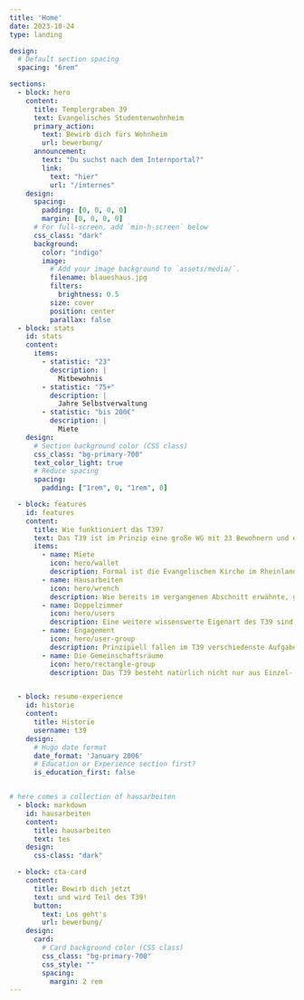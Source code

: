 ```yaml
---
title: 'Home'
date: 2023-10-24
type: landing

design:
  # Default section spacing
  spacing: "6rem"

sections:
  - block: hero
    content:
      title: Templergraben 39
      text: Evangelisches Studentenwohnheim
      primary_action:
        text: Bewirb dich fürs Wohnheim
        url: bewerbung/
      announcement:
        text: "Du suchst nach dem Internportal?"
        link:
          text: "hier"
          url: "/internes"
    design:
      spacing:
        padding: [0, 0, 0, 0]
        margin: [0, 0, 0, 0]
      # For full-screen, add `min-h-screen` below
      css_class: "dark"
      background:
        color: "indigo"
        image:
          # Add your image background to `assets/media/`.
          filename: blaueshaus.jpg
          filters:
            brightness: 0.5
          size: cover
          position: center
          parallax: false
  - block: stats
    id: stats
    content:
      items:
        - statistic: "23"
          description: |
            Mitbewohnis
        - statistic: "75+"
          description: |
            Jahre Selbstverwaltung
        - statistic: "bis 200€"
          description: |
            Miete
    design:
      # Section background color (CSS class)
      css_class: "bg-primary-700"
      text_color_light: true
      # Reduce spacing
      spacing:
        padding: ["1rem", 0, "1rem", 0]

  - block: features
    id: features
    content:
      title: Wie funktioniert das T39?
      text: Das T39 ist im Prinzip eine große WG mit 23 Bewohnern und ein paar Besonderheiten.
      items:
        - name: Miete
          icon: hero/wallet
          description: Formal ist die Evangelischen Kirche im Rheinland freier Träger des Gebäudes. Das bedeutet, die Kirche ist Eigentümer, verlangt aber keine Abgaben von uns. Weiter haben wir im Gegensatz zu anderen Wohnheimen keine Angestellten wie Reinigungsfachkräfte oder einen Hausmeister. Somit bleiben im wesentliche Grundbesitzabgaben an die Stadt Aachen und die Kosten für Wasser, Strom und Gas.
        - name: Hausarbeiten
          icon: hero/wrench
          description: Wie bereits im vergangenen Abschnitt erwähnte, gibt es weder bezahlte Reinigungskräfte, Hausmeister, noch einen Vermieter im herkömmlichen Sinne. Das T39 ist selbstverwaltet, was in Nordrhein-Westfalen einzigartig ist. Dadurch haben wir eine Menge Freiheiten, die zwangsläufig auch mit Verpflichtungen einhergehen. Dazu wird zu Beginn jedes Semesters eine Hausverwaltung aus drei Mitbewohnern gewählt, die Aufgaben verteilt und sich um die Belange des Hauses kümmert. Weitere Details siehst Du in unserem <strong><a href="https://wiki.t39.rwth-aachen.de/wiki/index.php?title=Hauptseite"> hausinternen Wiki </a></strong>
        - name: Doppelzimmer
          icon: hero/users
          description: Eine weitere wissenswerte Eigenart des T39 sind die Doppelzimmer im Erdgeschoss. Jeder Neuzugang wohnt für die erste Zeit im Doppelzimmer und zieht erst später in ein Einzelzimmer in eine der oberen Etagen. Obwohl viele Menschen anfangs überrascht darauf reagieren, hat sich dies bis heute bewährt. Die Bewohner haben so die Möglichkeit, in Sachen Gemeinschaft vieles zu lernen. Wichtig sind hier Flexibilität und Sensibilität im Umgang mit anderen Menschen. Dies ist auch der Geist, der als Grundidee über dem T39 schwebt und den enormen Zusammenhalt ausmacht. Die Miete im Doppelzimmer beträgt zurzeit 96 Euro.
        - name: Engagement
          icon: hero/user-group
          description: Prinzipiell fallen im T39 verschiedenste Aufgaben an. Wird beispielsweise eine Renovierung beschlossen, werden Ideen gesammelt, die Ausführung und Materialbeschaffung geplant und schlussendlich die Renovierung umgesetzt. Ausserdem gibt es dauerhafte Aufgaben wie die Server Administration oder die Verantwortung für einen der Gemeinschaftsräume. Jeder kann also seine Ideen, Stärken und Projekte umsetzen. Wir freuen uns auf deine.
        - name: Die Gemeinschaftsräume
          icon: hero/rectangle-group
          description: Das T39 besteht natürlich nicht nur aus Einzel- und Doppelzimmern. Als Gemeinschaftsräume haben wir unser Wohnzimmer, die Küche und unseren kleinen Garten zur Verfügung. Hier entstehen gemeinschaftliche Aktionen, wie z.B. gemeinsames Kochen, abendliches Zusammensitzen und verschiedene gemeinsam organisierte Feten, wie die jährlich stattfindenden Feuerzangenbowle und Cocktailparty.


  - block: resume-experience
    id: historie
    content:
      title: Historie
      username: t39
    design:
      # Hugo date format
      date_format: 'January 2006'
      # Education or Experience section first?
      is_education_first: false


# here comes a collection of hausarbeiten
  - block: markdown
    id: hausarbeiten
    content:
      title: hausarbeiten
      text: tes
    design:
      css-class: "dark"

  - block: cta-card
    content:
      title: Bewirb dich jetzt
      text: und wird Teil des T39!
      button:
        text: Los geht's
        url: bewerbung/
    design:
      card:
        # Card background color (CSS class)
        css_class: "bg-primary-700"
        css_style: ""
        spacing:
          margin: 2 rem
---
```

